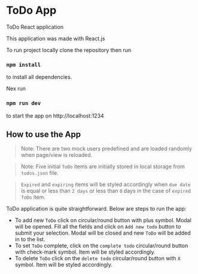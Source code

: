 # ToDo App

ToDo React application

This application was made with React.js

To run project locally clone the repository then run

### `npm install`

to install all dependencies.

Nex run

### `npm run dev`

to start the app on http://localhost:1234

## How to use the App

>Note: There are two mock users predefined and are loaded randomly when page/view is reloaded.

>Note: Five initial `ToDo` items are initially stored in local storage from `todos.json` file.

>`Expired` and `expiring` items will be styled accordingly when `due date` is equal or less than `2 days` or less than `0` days in the case of `expired ToDo` item.

ToDo application is quite straightforward. Below are steps to run the app:

* To add new `ToDo` click on circular/round button with plus symbol. Modal will be opened. Fill all the fields and click on `Add new todo` button to submit your selection. Modal will be closed and new `ToDo` will be added in to the list.
* To set `ToDo` complete, click on the `complete todo` circular/round button with check-mark symbol. Item will be styled accordingly. 
* To delete `ToDo` click on the `delete todo` circular/round button with `X` symbol. Item will be styled accordingly. 